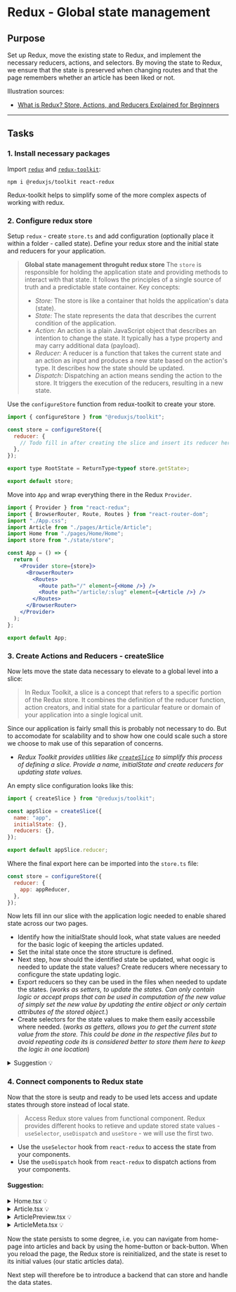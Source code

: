 # Redux - Global state management

## Purpose

Set up Redux, move the existing state to Redux, and implement the necessary reducers, actions, and selectors. By moving the state to Redux, we ensure that the state is preserved when changing routes and that the page remembers whether an article has been liked or not.

Illustration sources:

- [What is Redux? Store, Actions, and Reducers Explained for Beginners](https://www.freecodecamp.org/news/what-is-redux-store-actions-reducers-explained/)

---

## Tasks

### 1. Install necessary packages

Import [`redux`](https://redux.js.org/) and [`redux-toolkit`](https://redux-toolkit.js.org/):

```
npm i @reduxjs/toolkit react-redux
```

Redux-toolkit helps to simplify some of the more complex aspects of working with redux.

### 2. Configure redux store

Setup `redux` - create `store.ts` and add configuration (optionally place it within a folder - called state). Define your redux store and the initial state and reducers for your application.

> **Global state management throguht redux store**
> The `store` is responsible for holding the application state and providing methods to interact with that state. It follows the principles of a single source of truth and a predictable state container.
> Key concepts:
>
> - _Store:_ The store is like a container that holds the application's data (state).
> - _State:_ The state represents the data that describes the current condition of the application.
> - _Action:_ An action is a plain JavaScript object that describes an intention to change the state. It typically has a type property and may carry additional data (payload).
> - _Reducer:_ A reducer is a function that takes the current state and an action as input and produces a new state based on the action's type. It describes how the state should be updated.
> - _Dispatch:_ Dispatching an action means sending the action to the store. It triggers the execution of the reducers, resulting in a new state.

Use the `configureStore` function from redux-toolkit to create your store.

```jsx
import { configureStore } from "@reduxjs/toolkit";

const store = configureStore({
  reducer: {
    // Todo fill in after creating the slice and insert its reducer here,
  },
});

export type RootState = ReturnType<typeof store.getState>;

export default store;
```

Move into `App` and wrap everything there in the Redux `Provider`.

```jsx
import { Provider } from "react-redux";
import { BrowserRouter, Route, Routes } from "react-router-dom";
import "./App.css";
import Article from "./pages/Article/Article";
import Home from "./pages/Home/Home";
import store from "./state/store";

const App = () => {
  return (
    <Provider store={store}>
      <BrowserRouter>
        <Routes>
          <Route path="/" element={<Home />} />
          <Route path="/article/:slug" element={<Article />} />
        </Routes>
      </BrowserRouter>
    </Provider>
  );
};

export default App;
```

### 3. Create Actions and Reducers - createSlice

Now lets move the state data necessary to elevate to a global level into a slice:

> In Redux Toolkit, a slice is a concept that refers to a specific portion of the Redux store. It combines the definition of the reducer function, action creators, and initial state for a particular feature or domain of your application into a single logical unit.

Since our application is fairly small this is probably not necessary to do. But to accomodate for scalability and to show how one could scale such a store we choose to mak use of this separation of concerns.

- _Redux Toolkit provides utilities like [`createSlice`](https://redux-toolkit.js.org/api/createslice) to simplify this process of defining a slice. Provide a name, initialState and create reducers for updating state values._

An empty slice configuration looks like this:

```jsx
import { createSlice } from "@reduxjs/toolkit";

const appSlice = createSlice({
  name: "app",
  initialState: {},
  reducers: {},
});

export default appSlice.reducer;
```

Where the final export here can be imported into the `store.ts` file:

```jsx
const store = configureStore({
  reducer: {
    app: appReducer,
  },
});
```

Now lets fill inn our slice with the application logic needed to enable shared state across our two pages.

- Identify how the initialState should look, what state values are needed for the basic logic of keeping the articles updated.
- Set the inital state once the store structure is defined.
- Next step, how should the identified state be updated, what oogic is needed to update the state values? Create reducers where necessary to conficgure the state updating logic.
- Export reducers so they can be used in the files when needed to update the states. (_works as setters, to update the states. Can only contain logic or accept props that can be used in computation of the new value of simply set the new value by updating the entire object or only certain attributes of the stored object._)
- Create selectors for the state values to make them easily accessbile where needed. (_works as getters, allows you to get the current state value from the store. This could be done in the respective files but to avoid repeating code its is considered better to store them here to keep the logic in one location_)

<details>
<summary> Suggestion 💡</summary>

```jsx
import { PayloadAction, createSlice } from "@reduxjs/toolkit";
import { articles } from "../articles";
import { Article } from "../types";
import { RootState } from "./store";

interface AppState {
  articles: Article[];
  selectedArticleSlug: string | null;
}

const initialState: AppState = {
  articles: articles,
  selectedArticleSlug: null,
};

const slugToArticle = (articles: Article[], slug: string) => {
  return articles.find((article) => article.slug === slug);
};

const appSlice = createSlice({
  name: "app",
  initialState,
  reducers: {
    loadArticles: (state, action: PayloadAction<Article[]>) => {
      state.articles = action.payload;
    },
    loadArticle: (state, action: PayloadAction<string>) => {
      state.selectedArticleSlug = action.payload;
    },
    submitFavorite: (state, action: PayloadAction<string>) => {
      const article = slugToArticle(state.articles, action.payload);

      if (article) {
        article.favorited = !article.favorited;
        article.favoritesCount = article.favorited
          ? article.favoritesCount + 1
          : article.favoritesCount - 1;
      }
    },
  },
});

export const selectArticles = (state: RootState) => state.app.articles;
export const selectArticle = (state: RootState) => {
  if (state.app.selectedArticleSlug) {
    return slugToArticle(state.app.articles, state.app.selectedArticleSlug);
  }
};

export const { loadArticles, loadArticle, submitFavorite } = appSlice.actions;

export default appSlice.reducer;
```

We have structured the state so that is stores all the articles, and the slug of the selected article.

We have also defined three reducers:

- The first one, `loadArticles` takes an article list as payload, and simply updates the state.
- The second, `loadArticle` takes an article slug, and sets it as the `selectedArticleSlug`. This is intended to be used when the user clickes on an article.
- The third one is `submitFavorite`. It also takes a slug as payload. It then has to find the correct article in the article array, and updates it's properties.

These will be used through the dispatch object accessibe from the `useDispatch` hook.

To access the data in the store we have exported two selectors: -`selectArticles` and `selecArticle`.

They are meant to be used with the `useSelector()`-hook to retrieve data in a component. While it is not neccesary to define the selectors in the slice file we believe it is good practice to have the logic for updating and reading the store at the same place. You can read more about how to use selectors [here](https://redux.js.org/usage/deriving-data-selectors).

</details>

### 4. Connect components to Redux state

Now that the store is seutp and ready to be used lets access and update states through store instead of local state.

> Access Redux store values from functional component.
> Redux provides different hooks to retieve and update stored state values - `useSelector`, `useDispatch` and `useStore` - we will use the first two.

- Use the `useSelector` hook from `react-redux` to access the state from your components.
- Use the `useDispatch` hook from `react-redux` to dispatch actions from your components.

#### Suggestion:

<details>
<summary> Home.tsx 💡</summary>

- Remove the articleList state.
- Get selectedArticles form the store.
- Add a useEffect to update the articles in store on initial load.
- Remove the handleFavorite function.

```jsx
import { useSelector } from "react-redux";
import { selectArticles } from "../../state/appSlice";
import ArticlePreview from "./../../components/ArticlePreview/ArticlePreview";
import Header from "./../../components/Header/Header";
import "./Home.css";

const Home = () => {
  const articleList = useSelector(selectArticles);
  return (
    <>
      <Header />
      <main className="content">
        {articleList.map((article) => (
          <ArticlePreview key={article.slug} article={article} />
        ))}
      </main>
    </>
  );
};

export default Home;
```

</details>

<details>
<summary> Article.tsx 💡</summary>

- Remove article-state.
- Retrieve article from store using the selectArticle-selector.
- Set the updated store value using dispatch - loadArticles and loadArticle reducers.
- Remove the state, replace it with the useParams hook to retrieve the slug form the url.

```jsx
const dispatch = useDispatch();
const article = useSelector(selectArticle);
const { slug } = useParams();
const [loading, setLoading] = useState<boolean>(false);

useEffect(() => {
    if (!article) {
        setLoading(true);
        try {
        const fetchedArticle = articles.find(
            (article) => article.slug === slug
        ) as Article;
        dispatch(loadArticle(fetchedArticle.slug));
        } catch (error) {
        console.error("Error fetching article:", error);
        } finally {
        setLoading(false);
        }
    }
}, [article]);
```

</details>

<details>
<summary> ArticlePreview.tsx 💡</summary>

- Remove handleFavorite from Props.
- Since we need onClick to update state and navigate, we should not use the Link - replace Link with button.
- Create onClick - handle function that will dispatch the new selected article and navigate to the article url.
  - Now we need to set state here before navigation since the article page now relies on state through redux instead of react-router.

```jsx
import { useDispatch } from "react-redux";
import { useNavigate } from "react-router-dom";
import { loadArticle } from "../../state/appSlice";
import { Article } from "../../types";
import ArticleMeta from "../ArticleMeta/ArticleMeta";
import TagList from "../TagList/TagList";
import "./ArticlePreview.css";

interface Props {
  article: Article;
}

const ArticlePreview = ({ article }: Props) => {
  const dispatch = useDispatch();
  const navigate = useNavigate();
  const handleNavigate = () => {
    dispatch(loadArticle(article.slug));
    navigate(`/article/${article.slug}`);
  };
  return (
    <div className="article-preview">
      <ArticleMeta article={article} />
      <button onClick={handleNavigate} className="article-link">
        <h1>{article.title}</h1>
        <p className="description">{article.description}</p>
        <span className="subtitle1">Read more...</span>
        <TagList article={article} />
      </button>
    </div>
  );
};

export default ArticlePreview;
```

</details>

<details>
<summary> ArticleMeta.tsx 💡</summary>

- Remove handleFavorite from Props.
- Use dispatch and submitFavorite reducer to update favorite.

```jsx
import { useDispatch } from "react-redux";
import { submitFavorite } from "../../state/appSlice";
import { Article } from "../../types";
import "./ArticleMeta.css";

interface Props {
  article: Article;
}
const ArticleMeta = ({ article }: Props) => {
  const dispatch = useDispatch();

  return (
    <div className="article-meta">
      <div className="info">
        <a href="/">{article.author.username}</a>
        <span className="subtitle1">
          {new Date(article.createdAt).toLocaleDateString()}
        </span>
      </div>
      <button
        className={article.favorited ? "favorited" : ""}
        onClick={() => {
          dispatch(submitFavorite(article.slug));
        }}
      >
        Like {article.favoritesCount}
      </button>
    </div>
  );
};

export default ArticleMeta;
```

</details>

Now the state persists to some degree, i.e. you can navigate from home-page into articles and back by using the home-button or back-button. When you reload the page, the Redux store is reinitialized, and the state is reset to its initial values (our static articles data).

Next step will therefore be to introduce a backend that can store and handle the data states.
